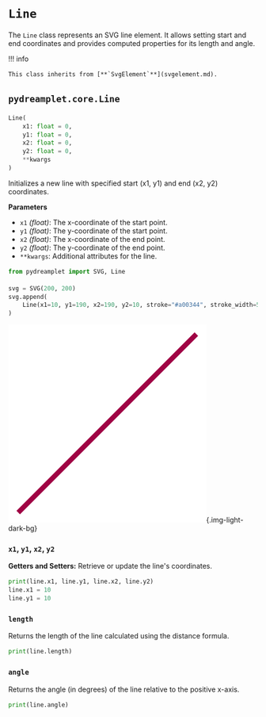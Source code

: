 # `Line`

The `Line` class represents an SVG line element. It allows setting start and end coordinates and provides computed properties for its length and angle.

!!! info

    This class inherits from [**`SvgElement`**](svgelement.md).

## <span class=class></span>`pydreamplet.core.Line`

<!--skip-->
<!--skip-->
<!--skip-->
```py
Line(
    x1: float = 0,
    y1: float = 0,
    x2: float = 0,
    y2: float = 0,
    **kwargs
)
```

Initializes a new line with specified start (x1, y1) and end (x2, y2) coordinates.

<span class="param">**Parameters**</span>

- `x1` *(float)*: The x-coordinate of the start point.
- `y1` *(float)*: The y-coordinate of the start point.
- `x2` *(float)*: The x-coordinate of the end point.
- `y2` *(float)*: The y-coordinate of the end point.
- `**kwargs`: Additional attributes for the line.

<!--skip-->
```py
from pydreamplet import SVG, Line

svg = SVG(200, 200)
svg.append(
    Line(x1=10, y1=190, x2=190, y2=10, stroke="#a00344", stroke_width=5)
)
```

![Result](assets/line_example.svg){.img-light-dark-bg}

### <span class="prop"></span>`x1`, `y1`, `x2`, `y2`

**Getters and Setters:** Retrieve or update the line's coordinates.

<!--skip-->
<!--skip-->
```py
print(line.x1, line.y1, line.x2, line.y2)
line.x1 = 10
line.y1 = 10
```

### <span class="prop"></span>`length`

Returns the length of the line calculated using the distance formula.

<!--skip-->
<!--skip-->
```py
print(line.length)
```

### <span class="prop"></span>`angle`

Returns the angle (in degrees) of the line relative to the positive x-axis.

<!--skip-->
<!--skip-->
```py
print(line.angle)
```

